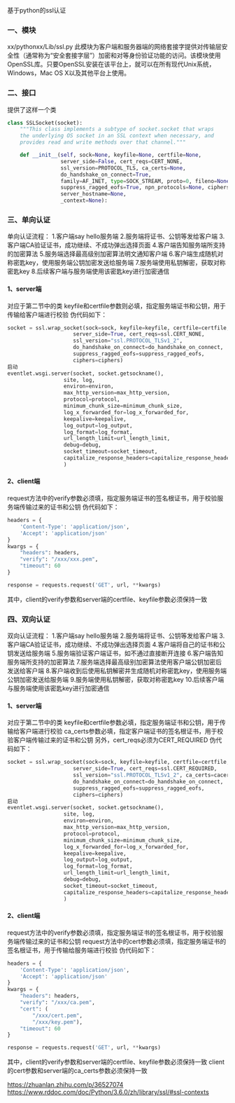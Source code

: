 基于python的ssl认证

### 一、模块
xx/pythonxx/Lib/ssl.py
此模块为客户端和服务器端的网络套接字提供对传输层安全性（通常称为“安全套接字层”）加密和对等身份验证功能的访问。该模块使用OpenSSL库。只要OpenSSL安装在该平台上，就可以在所有现代Unix系统，Windows，Mac OS X以及其他平台上使用。


### 二、接口
提供了这样一个类
```python
class SSLSocket(socket):
    """This class implements a subtype of socket.socket that wraps
    the underlying OS socket in an SSL context when necessary, and
    provides read and write methods over that channel."""

    def __init__(self, sock=None, keyfile=None, certfile=None,
                 server_side=False, cert_reqs=CERT_NONE,
                 ssl_version=PROTOCOL_TLS, ca_certs=None,
                 do_handshake_on_connect=True,
                 family=AF_INET, type=SOCK_STREAM, proto=0, fileno=None,
                 suppress_ragged_eofs=True, npn_protocols=None, ciphers=None,
                 server_hostname=None,
                 _context=None):
```

### 三、单向认证
单向认证流程：
1.客户端say hello服务端
2.服务端将证书、公钥等发给客户端
3.客户端CA验证证书，成功继续、不成功弹出选择页面
4.客户端告知服务端所支持的加密算法
5.服务端选择最高级别加密算法明文通知客户端
6.客户端生成随机对称密匙key，使用服务端公钥加密发送给服务端
7.服务端使用私钥解密，获取对称密匙key
8.后续客户端与服务端使用该密匙key进行加密通信

#### 1、server端
对应于第二节中的类
keyfile和certfile参数则必填，指定服务端证书和公钥，用于传输给客户端进行校验
伪代码如下：
```python
socket = ssl.wrap_socket(sock=sock, keyfile=keyfile, certfile=certfile,
                     server_side=True, cert_reqs=ssl.CERT_NONE,
                     ssl_version="ssl.PROTOCOL_TLSv1_2", 
                     do_handshake_on_connect=do_handshake_on_connect,
                     suppress_ragged_eofs=suppress_ragged_eofs,
                     ciphers=ciphers)
启动
eventlet.wsgi.server(socket, socket.getsockname(),
                  site, log,
                  environ=environ,
                  max_http_version=max_http_version,
                  protocol=protocol,
                  minimum_chunk_size=minimum_chunk_size,
                  log_x_forwarded_for=log_x_forwarded_for,
                  keepalive=keepalive,
                  log_output=log_output,
                  log_format=log_format,
                  url_length_limit=url_length_limit,
                  debug=debug,
                  socket_timeout=socket_timeout,
                  capitalize_response_headers=capitalize_response_headers,
                  )
```

#### 2、client端
request方法中的verify参数必须填，指定服务端证书的签名根证书，用于校验服务端传输过来的证书和公钥
伪代码如下：
```python
headers = {
	'Content-Type': 'application/json',
	'Accept': 'application/json'
}
kwargs = {
	"headers": headers,
	"verify": "/xxx/xxx.pem",
	"timeout": 60
}

response = requests.request('GET', url, **kwargs)
```

其中，client的verify参数和server端的certfile、keyfile参数必须保持一致


### 四、双向认证
双向认证流程：
1.客户端say hello服务端
2.服务端将证书、公钥等发给客户端
3.客户端CA验证证书，成功继续、不成功弹出选择页面
4.客户端将自己的证书和公钥发送给服务端
5.服务端验证客户端证书，如不通过直接断开连接
6.客户端告知服务端所支持的加密算法
7.服务端选择最高级别加密算法使用客户端公钥加密后发送给客户端
8.客户端收到后使用私钥解密并生成随机对称密匙key，使用服务端公钥加密发送给服务端
9.服务端使用私钥解密，获取对称密匙key
10.后续客户端与服务端使用该密匙key进行加密通信

#### 1、server端
对应于第二节中的类
keyfile和certfile参数必填，指定服务端证书和公钥，用于传输给客户端进行校验
ca_certs参数必填，指定客户端证书的签名根证书，用于校验客户端传输过来的证书和公钥
另外，cert_reqs必须为CERT_REQUIRED
伪代码如下：
```python
socket = ssl.wrap_socket(sock=sock, keyfile=keyfile, certfile=certfile,
                     server_side=True, cert_reqs=ssl.CERT_REQUIRED,
                     ssl_version="ssl.PROTOCOL_TLSv1_2", ca_certs=cacerts,
                     do_handshake_on_connect=do_handshake_on_connect,
                     suppress_ragged_eofs=suppress_ragged_eofs,
                     ciphers=ciphers)
启动
eventlet.wsgi.server(socket, socket.getsockname(),
                  site, log,
                  environ=environ,
                  max_http_version=max_http_version,
                  protocol=protocol,
                  minimum_chunk_size=minimum_chunk_size,
                  log_x_forwarded_for=log_x_forwarded_for,
                  keepalive=keepalive,
                  log_output=log_output,
                  log_format=log_format,
                  url_length_limit=url_length_limit,
                  debug=debug,
                  socket_timeout=socket_timeout,
                  capitalize_response_headers=capitalize_response_headers,
                  )
```

#### 2、client端
request方法中的verify参数必须填，指定服务端证书的签名根证书，用于校验服务端传输过来的证书和公钥
request方法中的cert参数必须填，指定服务端证书的签名根证书，用于传输给服务端进行校验
伪代码如下：
```python
headers = {
	'Content-Type': 'application/json',
	'Accept': 'application/json'
}
kwargs = {
	"headers": headers,
	"verify": "/xxx/ca.pem",
	"cert": (
		"/xxx/cert.pem",
		"/xxx/key.pem"),
	"timeout": 60
}

response = requests.request('GET', url, **kwargs)
```

其中，client的verify参数和server端的certfile、keyfile参数必须保持一致
client的cert参数和server端的ca_certs参数必须保持一致

https://zhuanlan.zhihu.com/p/36527074
https://www.rddoc.com/doc/Python/3.6.0/zh/library/ssl/#ssl-contexts